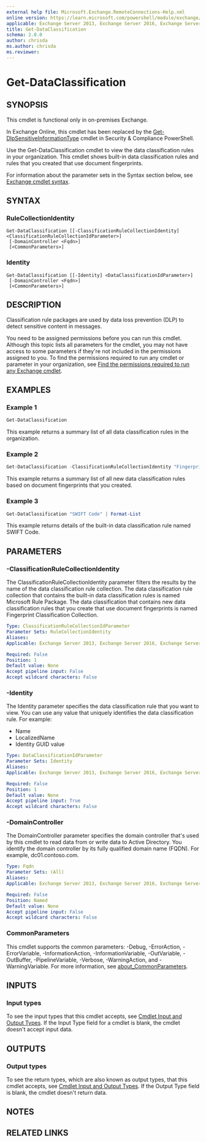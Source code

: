 ```yaml
---
external help file: Microsoft.Exchange.RemoteConnections-Help.xml
online version: https://learn.microsoft.com/powershell/module/exchange/get-dataclassification
applicable: Exchange Server 2013, Exchange Server 2016, Exchange Server 2019, Exchange Online
title: Get-DataClassification
schema: 2.0.0
author: chrisda
ms.author: chrisda
ms.reviewer:
---
```


# Get-DataClassification

## SYNOPSIS
This cmdlet is functional only in on-premises Exchange.

In Exchange Online, this cmdlet has been replaced by the [Get-DlpSensitiveInformationType](https://learn.microsoft.com/powershell/module/exchange/get-dlpsensitiveinformationtype) cmdlet in Security & Compliance PowerShell.

Use the Get-DataClassification cmdlet to view the data classification rules in your organization. This cmdlet shows built-in data classification rules and rules that you created that use document fingerprints.

For information about the parameter sets in the Syntax section below, see [Exchange cmdlet syntax](https://learn.microsoft.com/powershell/exchange/exchange-cmdlet-syntax).

## SYNTAX

### RuleCollectionIdentity
```
Get-DataClassification [[-ClassificationRuleCollectionIdentity] <ClassificationRuleCollectionIdParameter>]
 [-DomainController <Fqdn>]
 [<CommonParameters>]
```

### Identity
```
Get-DataClassification [[-Identity] <DataClassificationIdParameter>]
 [-DomainController <Fqdn>]
 [<CommonParameters>]
```

## DESCRIPTION
Classification rule packages are used by data loss prevention (DLP) to detect sensitive content in messages.

You need to be assigned permissions before you can run this cmdlet. Although this topic lists all parameters for the cmdlet, you may not have access to some parameters if they're not included in the permissions assigned to you. To find the permissions required to run any cmdlet or parameter in your organization, see [Find the permissions required to run any Exchange cmdlet](https://learn.microsoft.com/powershell/exchange/find-exchange-cmdlet-permissions).

## EXAMPLES

### Example 1
```powershell
Get-DataClassification
```

This example returns a summary list of all data classification rules in the organization.

### Example 2
```powershell
Get-DataClassification -ClassificationRuleCollectionIdentity "Fingerprint Classification Collection"
```

This example returns a summary list of all new data classification rules based on document fingerprints that you created.

### Example 3
```powershell
Get-DataClassification "SWIFT Code" | Format-List
```

This example returns details of the built-in data classification rule named SWIFT Code.

## PARAMETERS

### -ClassificationRuleCollectionIdentity
The ClassificationRuleCollectionIdentity parameter filters the results by the name of the data classification rule collection. The data classification rule collection that contains the built-in data classification rules is named Microsoft Rule Package. The data classification that contains new data classification rules that you create that use document fingerprints is named Fingerprint Classification Collection.

```yaml
Type: ClassificationRuleCollectionIdParameter
Parameter Sets: RuleCollectionIdentity
Aliases:
Applicable: Exchange Server 2013, Exchange Server 2016, Exchange Server 2019, Exchange Online

Required: False
Position: 1
Default value: None
Accept pipeline input: False
Accept wildcard characters: False
```

### -Identity
The Identity parameter specifies the data classification rule that you want to view. You can use any value that uniquely identifies the data classification rule. For example:

- Name
- LocalizedName
- Identity GUID value

```yaml
Type: DataClassificationIdParameter
Parameter Sets: Identity
Aliases:
Applicable: Exchange Server 2013, Exchange Server 2016, Exchange Server 2019, Exchange Online

Required: False
Position: 1
Default value: None
Accept pipeline input: True
Accept wildcard characters: False
```

### -DomainController
The DomainController parameter specifies the domain controller that's used by this cmdlet to read data from or write data to Active Directory. You identify the domain controller by its fully qualified domain name (FQDN). For example, dc01.contoso.com.

```yaml
Type: Fqdn
Parameter Sets: (All)
Aliases:
Applicable: Exchange Server 2013, Exchange Server 2016, Exchange Server 2019

Required: False
Position: Named
Default value: None
Accept pipeline input: False
Accept wildcard characters: False
```

### CommonParameters
This cmdlet supports the common parameters: -Debug, -ErrorAction, -ErrorVariable, -InformationAction, -InformationVariable, -OutVariable, -OutBuffer, -PipelineVariable, -Verbose, -WarningAction, and -WarningVariable. For more information, see [about_CommonParameters](https://go.microsoft.com/fwlink/p/?LinkID=113216).

## INPUTS

### Input types
To see the input types that this cmdlet accepts, see [Cmdlet Input and Output Types](https://go.microsoft.com/fwlink/p/?linkId=616387). If the Input Type field for a cmdlet is blank, the cmdlet doesn't accept input data.

## OUTPUTS

### Output types
To see the return types, which are also known as output types, that this cmdlet accepts, see [Cmdlet Input and Output Types](https://go.microsoft.com/fwlink/p/?linkId=616387). If the Output Type field is blank, the cmdlet doesn't return data.

## NOTES

## RELATED LINKS

